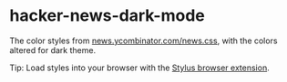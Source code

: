 # hacker-news-dark-mode

The color styles from [news.ycombinator.com/news.css](https://news.ycombinator.com/news.css), with the colors altered for dark theme. 

Tip: Load styles into your browser with the [Stylus browser extension](https://add0n.com/stylus.html).
